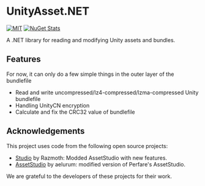 ﻿# UnityAsset.NET

[![MIT](https://img.shields.io/github/license/AXiX-official/UnityAsset.NET)](https://github.com/AXiX-official/UnityAsset.NET/master/LICENSE)
[![NuGet Stats](https://img.shields.io/nuget/v/UnityAsset.NET.svg)](https://www.nuget.org/packages/UnityAsset.NET)

A .NET library for reading and modifying Unity assets and bundles.

## Features

For now, it can only do a few simple things in the outer layer of the bundlefile

- Read and write uncompressed/lz4-compressed/lzma-compressed Unity bundlefile
- Handling UnityCN encryption
- Calculate and fix the CRC32 value of bundlefile

## Acknowledgements

This project uses code from the following open source projects:

- [Studio](https://github.com/RazTools/Studio) by Razmoth: Modded AssetStudio with new features.
- [AssetStudio](https://github.com/aelurum/AssetStudio) by aelurum: modified version of Perfare's AssetStudio.

We are grateful to the developers of these projects for their work.